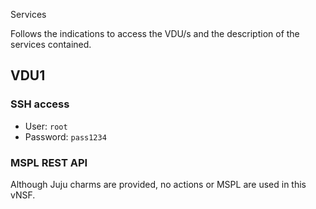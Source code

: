 Services

Follows the indications to access the VDU/s and the description of the services contained.

## VDU1

### SSH access

* User: `root`
* Password: `pass1234`

### MSPL REST API

Although Juju charms are provided, no actions or MSPL are used in this vNSF.
